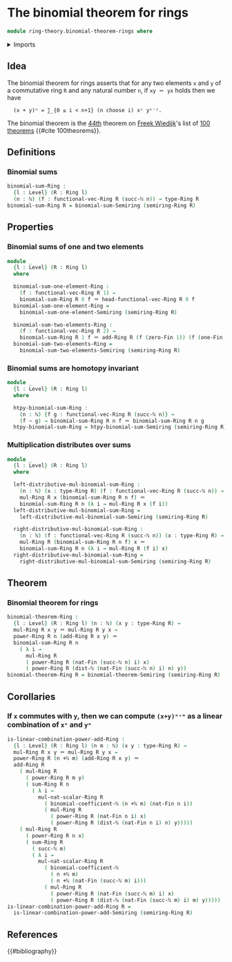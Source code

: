 # The binomial theorem for rings

```agda
module ring-theory.binomial-theorem-rings where
```

<details><summary>Imports</summary>

```agda
open import elementary-number-theory.addition-natural-numbers
open import elementary-number-theory.binomial-coefficients
open import elementary-number-theory.distance-natural-numbers
open import elementary-number-theory.natural-numbers

open import foundation.homotopies
open import foundation.identity-types
open import foundation.universe-levels

open import linear-algebra.vectors-on-rings

open import ring-theory.binomial-theorem-semirings
open import ring-theory.powers-of-elements-rings
open import ring-theory.rings
open import ring-theory.sums-rings

open import univalent-combinatorics.standard-finite-types
```

</details>

## Idea

The binomial theorem for rings asserts that for any two elements `x` and `y` of
a commutative ring `R` and any natural number `n`, if `xy ＝ yx` holds then we
have

```text
  (x + y)ⁿ = ∑_{0 ≤ i < n+1} (n choose i) xⁱ yⁿ⁻ⁱ.
```

The binomial theorem is the [44th](literature.100-theorems.md#44) theorem on
[Freek Wiedijk](http://www.cs.ru.nl/F.Wiedijk/)'s list of
[100 theorems](literature.100-theorems.md) {{#cite 100theorems}}.

## Definitions

### Binomial sums

```agda
binomial-sum-Ring :
  {l : Level} (R : Ring l)
  (n : ℕ) (f : functional-vec-Ring R (succ-ℕ n)) → type-Ring R
binomial-sum-Ring R = binomial-sum-Semiring (semiring-Ring R)
```

## Properties

### Binomial sums of one and two elements

```agda
module _
  {l : Level} (R : Ring l)
  where

  binomial-sum-one-element-Ring :
    (f : functional-vec-Ring R 1) →
    binomial-sum-Ring R 0 f ＝ head-functional-vec-Ring R 0 f
  binomial-sum-one-element-Ring =
    binomial-sum-one-element-Semiring (semiring-Ring R)

  binomial-sum-two-elements-Ring :
    (f : functional-vec-Ring R 2) →
    binomial-sum-Ring R 1 f ＝ add-Ring R (f (zero-Fin 1)) (f (one-Fin 1))
  binomial-sum-two-elements-Ring =
    binomial-sum-two-elements-Semiring (semiring-Ring R)
```

### Binomial sums are homotopy invariant

```agda
module _
  {l : Level} (R : Ring l)
  where

  htpy-binomial-sum-Ring :
    (n : ℕ) {f g : functional-vec-Ring R (succ-ℕ n)} →
    (f ~ g) → binomial-sum-Ring R n f ＝ binomial-sum-Ring R n g
  htpy-binomial-sum-Ring = htpy-binomial-sum-Semiring (semiring-Ring R)
```

### Multiplication distributes over sums

```agda
module _
  {l : Level} (R : Ring l)
  where

  left-distributive-mul-binomial-sum-Ring :
    (n : ℕ) (x : type-Ring R) (f : functional-vec-Ring R (succ-ℕ n)) →
    mul-Ring R x (binomial-sum-Ring R n f) ＝
    binomial-sum-Ring R n (λ i → mul-Ring R x (f i))
  left-distributive-mul-binomial-sum-Ring =
    left-distributive-mul-binomial-sum-Semiring (semiring-Ring R)

  right-distributive-mul-binomial-sum-Ring :
    (n : ℕ) (f : functional-vec-Ring R (succ-ℕ n)) (x : type-Ring R) →
    mul-Ring R (binomial-sum-Ring R n f) x ＝
    binomial-sum-Ring R n (λ i → mul-Ring R (f i) x)
  right-distributive-mul-binomial-sum-Ring =
    right-distributive-mul-binomial-sum-Semiring (semiring-Ring R)
```

## Theorem

### Binomial theorem for rings

```agda
binomial-theorem-Ring :
  {l : Level} (R : Ring l) (n : ℕ) (x y : type-Ring R) →
  mul-Ring R x y ＝ mul-Ring R y x →
  power-Ring R n (add-Ring R x y) ＝
  binomial-sum-Ring R n
    ( λ i →
      mul-Ring R
      ( power-Ring R (nat-Fin (succ-ℕ n) i) x)
      ( power-Ring R (dist-ℕ (nat-Fin (succ-ℕ n) i) n) y))
binomial-theorem-Ring R = binomial-theorem-Semiring (semiring-Ring R)
```

## Corollaries

### If `x` commutes with `y`, then we can compute `(x+y)ⁿ⁺ᵐ` as a linear combination of `xⁿ` and `yᵐ`

```agda
is-linear-combination-power-add-Ring :
  {l : Level} (R : Ring l) (n m : ℕ) (x y : type-Ring R) →
  mul-Ring R x y ＝ mul-Ring R y x →
  power-Ring R (n +ℕ m) (add-Ring R x y) ＝
  add-Ring R
    ( mul-Ring R
      ( power-Ring R m y)
      ( sum-Ring R n
        ( λ i →
          mul-nat-scalar-Ring R
            ( binomial-coefficient-ℕ (n +ℕ m) (nat-Fin n i))
            ( mul-Ring R
              ( power-Ring R (nat-Fin n i) x)
              ( power-Ring R (dist-ℕ (nat-Fin n i) n) y)))))
    ( mul-Ring R
      ( power-Ring R n x)
      ( sum-Ring R
        ( succ-ℕ m)
        ( λ i →
          mul-nat-scalar-Ring R
            ( binomial-coefficient-ℕ
              ( n +ℕ m)
              ( n +ℕ (nat-Fin (succ-ℕ m) i)))
            ( mul-Ring R
              ( power-Ring R (nat-Fin (succ-ℕ m) i) x)
              ( power-Ring R (dist-ℕ (nat-Fin (succ-ℕ m) i) m) y)))))
is-linear-combination-power-add-Ring R =
  is-linear-combination-power-add-Semiring (semiring-Ring R)
```

## References

{{#bibliography}}
